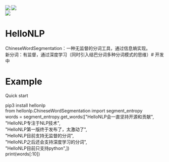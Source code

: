 <a href="https://github.com/hellonlp">
<img align="left" src="https://github-readme-stats.vercel.app/api?username=hellonlp&count_private=true&show_icons=true&theme=dark" />
</a>
<a href="https://github.com/hellonlp">
<img align="left" src="https://github-readme-stats.vercel.app/api/top-langs/?username=hellonlp&theme=dark&hide=html" />

<br>
<img align="left" src="https://profile-counter.glitch.me/{hellonlp}/count.svg" />
</br>

</a>

# HelloNLP  
ChineseWordSegmentation：一种无监督的分词工具，通过信息熵实现。  
新分词：有监督，通过深度学习（同时引入结巴分词多种分词模式的思维）# 开发中  
# Example  
Quick start  

>>>  
pip3 install hellonlp  
from hellonlp.ChineseWordSegmentation import segment_entropy  
words = segment_entropy.get_words(["HelloNLP会一直坚持开源和贡献",  
                            "HelloNLP专注于NLP技术",  
                            "HelloNLP第一版终于发布了，太激动了",  
                            "HelloNLP目前支持无监督的分词",  
                            "HelloNLP之后还会支持深度学习的分词",  
                            "HelloNLP目前只支持python",])  
print(words[:10])  
